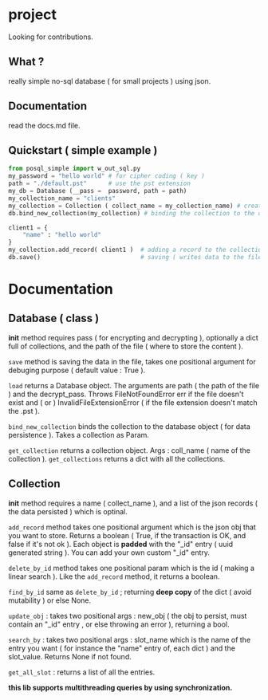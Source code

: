 # project

Looking for contributions.

## What ?
really simple no-sql database ( for small projects ) using json.

## Documentation
read the docs.md file.

## Quickstart ( simple example )
```python
from posql_simple import w_out_sql.py
my_password = "hello world" # for cipher coding ( key )
path = "./default.pst"      # use the pst extension
my_db = Database (__pass =  password, path = path)
my_collection_name = "clients"
my_collection = Collection ( collect_name = my_collection_name) # creating the collection
db.bind_new_collection(my_collection) # binding the collection to the db

client1 = {
    "name" : "hello world"
}
my_collection.add_record( client1 )  # adding a record to the collection
db.save()                            # saving ( writes data to the file )
```

# Documentation
## Database ( class )
__init__ method requires pass ( for encrypting and decrypting ),
optionally a dict full of collections,
and the path of the file ( where to store the content ).

``save`` method is saving the data in the file,
takes one positional argument for debuging purpose ( default value : True ).

``load`` returns a Database object. The arguments are path ( the path of the file ) and the decrypt_pass.
Throws FileNotFoundError err if the file doesn't exist and ( or ) InvalidFileExtensionError ( if the file extension doesn't match  the .pst ).

``bind_new_collection`` binds the collection to the database object ( for data persistence ). Takes a collection as Param.

``get_collection`` returns a collection object. Args : coll_name ( name of the collection ).
``get_collections`` returns a dict with all the collections. 

## Collection
__init__ method requires a name ( collect_name ),
and a list of the json records ( the data persisted ) which is optinal.


``add_record`` method takes one positional argument which is the json obj that you want to store. Returns a boolean ( True,
if the transaction is OK, and false if it's not ok ).
Each object is **padded** with the "_id" entry ( uuid generated string ).
You can add your own custom "_id" entry.

``delete_by_id`` method takes one positional param which is the id ( making a linear search ). Like the ``add_record`` method, it returns a boolean.

``find_by_id`` same as ``delete_by_id`` ; returning **deep copy** of the dict ( avoid mutability ) or else None.

``update_obj`` : takes two positional args : new_obj ( the obj to persist, must contain an "_id" entry , or else throwing an error ),
returning a bool.

``search_by`` : takes two positional args : slot_name which is the name of the entry you want ( for instance the "name" entry of,
each dict ) and the slot_value. Returns None if not found.

``get_all_slot`` : returns a list of all the entries.

**this lib supports multithreading queries by using synchronization.**